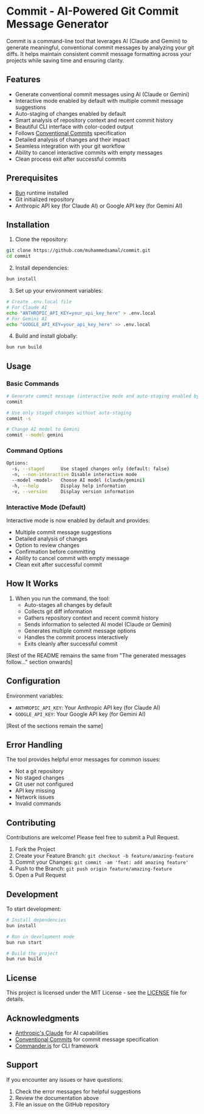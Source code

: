 # Commit - AI-Powered Git Commit Message Generator

Commit is a command-line tool that leverages AI (Claude and Gemini) to generate meaningful, conventional commit messages by analyzing your git diffs. It helps maintain consistent commit message formatting across your projects while saving time and ensuring clarity.

## Features

- Generate conventional commit messages using AI (Claude or Gemini)
- Interactive mode enabled by default with multiple commit message suggestions
- Auto-staging of changes enabled by default
- Smart analysis of repository context and recent commit history
- Beautiful CLI interface with color-coded output
- Follows [Conventional Commits](https://www.conventionalcommits.org/) specification
- Detailed analysis of changes and their impact
- Seamless integration with your git workflow
- Ability to cancel interactive commits with empty messages
- Clean process exit after successful commits

## Prerequisites

- [Bun](https://bun.sh) runtime installed
- Git initialized repository
- Anthropic API key (for Claude AI) or Google API key (for Gemini AI)

## Installation

1. Clone the repository:
```bash
git clone https://github.com/muhammedsamal/commit.git
cd commit
```

2. Install dependencies:
```bash
bun install
```

3. Set up your environment variables:
```bash
# Create .env.local file
# For Claude AI
echo "ANTHROPIC_API_KEY=your_api_key_here" > .env.local
# For Gemini AI
echo "GOOGLE_API_KEY=your_api_key_here" >> .env.local
```

4. Build and install globally:
```bash
bun run build
```

## Usage

### Basic Commands

```bash
# Generate commit message (interactive mode and auto-staging enabled by default)
commit

# Use only staged changes without auto-staging
commit -s

# Change AI model to Gemini
commit --model gemini
```

### Command Options

```bash
Options:
  -s, --staged      Use staged changes only (default: false)
  -n, --non-interactive Disable interactive mode
  --model <model>   Choose AI model (claude/gemini)
  -h, --help        Display help information
  -v, --version     Display version information
```

### Interactive Mode (Default)

Interactive mode is now enabled by default and provides:
- Multiple commit message suggestions
- Detailed analysis of changes
- Option to review changes
- Confirmation before committing
- Ability to cancel commit with empty message
- Clean exit after successful commit

## How It Works

1. When you run the command, the tool:
   - Auto-stages all changes by default
   - Collects git diff information
   - Gathers repository context and recent commit history
   - Sends information to selected AI model (Claude or Gemini)
   - Generates multiple commit message options
   - Handles the commit process interactively
   - Exits cleanly after successful commit

[Rest of the README remains the same from "The generated messages follow..." section onwards]

## Configuration

Environment variables:
- `ANTHROPIC_API_KEY`: Your Anthropic API key (for Claude AI)
- `GOOGLE_API_KEY`: Your Google API key (for Gemini AI)

[Rest of the sections remain the same]

## Error Handling

The tool provides helpful error messages for common issues:
- Not a git repository
- No staged changes
- Git user not configured
- API key missing
- Network issues
- Invalid commands

## Contributing

Contributions are welcome! Please feel free to submit a Pull Request.

1. Fork the Project
2. Create your Feature Branch: `git checkout -b feature/amazing-feature`
3. Commit your Changes: `git commit -am 'feat: add amazing feature'`
4. Push to the Branch: `git push origin feature/amazing-feature`
5. Open a Pull Request

## Development

To start development:

```bash
# Install dependencies
bun install

# Run in development mode
bun run start

# Build the project
bun run build
```

## License

This project is licensed under the MIT License - see the [LICENSE](LICENSE) file for details.

## Acknowledgments

- [Anthropic's Claude](https://www.anthropic.com/claude) for AI capabilities
- [Conventional Commits](https://www.conventionalcommits.org/) for commit message specification
- [Commander.js](https://github.com/tj/commander.js/) for CLI framework

## Support

If you encounter any issues or have questions:
1. Check the error messages for helpful suggestions
2. Review the documentation above
3. File an issue on the GitHub repository
